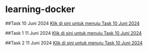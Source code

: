 # learning-docker

##Task 10 Juni 2024
[Klik di sini untuk menuju Task 10 Juni 2024](https://sunset-quotation-f50.notion.site/TASK-10-JUNI-2024-c9d9edaa2a9c4917a1da830af55e5994?pvs=4)

##Task 1 11 Juni 2024
[Klik di sini untuk menuju Task 10 Juni 2024](https://sunset-quotation-f50.notion.site/TASK-1-11-JUNI-2024-2d86ab1f03fb4b8a9d1e68067f479d76?pvs=4)

##Task 2 11 Juni 2024
[Klik di sini untuk menuju Task 10 Juni 2024](https://sunset-quotation-f50.notion.site/TASK-2-11-JUNI-2024-f4a2214a64c840879f400373aa1752e9?pvs=4)
